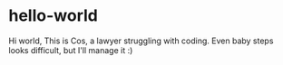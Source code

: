 # hello-world
Hi world,
This is Cos, a lawyer struggling with coding. Even baby steps looks difficult, but I'll manage it :)

